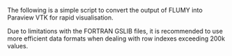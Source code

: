 The following is a simple script to convert the output of FLUMY into Paraview VTK for rapid visualisation.

Due to limitations with the FORTRAN GSLIB files, it is recommended to use more efficient data formats when dealing with row indexes exceeding 200k values.
